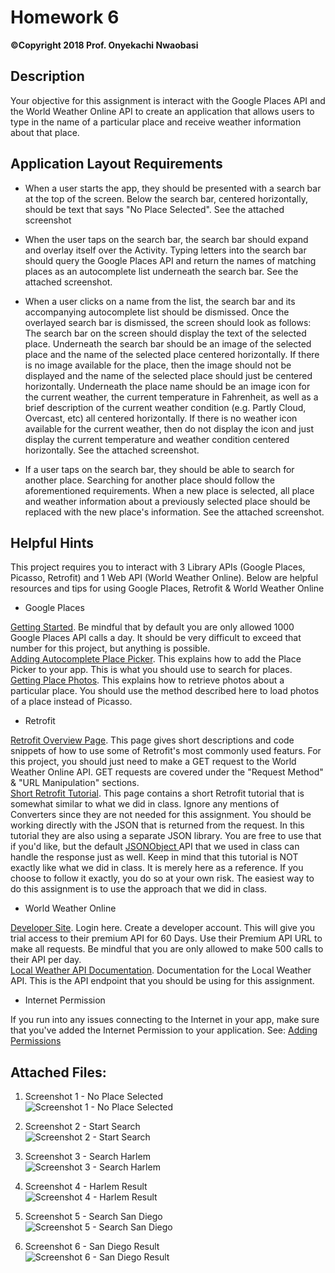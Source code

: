 # Homework 6
**©Copyright 2018 Prof. Onyekachi Nwaobasi**

## Description

Your objective for this assignment is interact with the Google Places API and the World Weather Online API to create an application that allows users to type in the name of a particular place and receive weather information about that place.



## Application Layout Requirements
* When a user starts the app, they should be presented with a search bar at the top of the screen. Below the search bar, centered horizontally, should be text that says "No Place Selected". See the attached screenshot

* When the user taps on the search bar, the search bar should expand and overlay itself over the Activity. Typing letters into the search bar should query the Google Places API and return the names of matching places as an autocomplete list underneath the search bar. See the attached screenshot.

* When a user clicks on a name from the list, the search bar and its accompanying autocomplete list should be dismissed. Once the overlayed search bar is dismissed, the screen should look as follows: The search bar on the screen should display the text of the selected place. Underneath the search bar should be an image of the selected place and the name of the selected place centered horizontally. If there is no image available for the place, then the image should not be displayed and the name of the selected place should just be centered horizontally. Underneath the place name should be an image icon for the current weather, the current temperature in Fahrenheit, as well as a brief description of the current weather condition (e.g. Partly Cloud, Overcast, etc) all centered horizontally. If there is no weather icon available for the current weather, then do not display the icon and just display the current temperature and weather condition centered horizontally. See the attached screenshot.

* If a user taps on the search bar, they should be able to search for another place. Searching for another place should follow the aforementioned requirements. When a new place is selected, all place and weather information about a previously selected place should be replaced with the new place's information. See the attached screenshot.
## Helpful Hints

This project requires you to interact with 3 Library APIs (Google Places, Picasso, Retrofit) and 1 Web API (World Weather Online). Below are helpful resources and tips for using Google Places, Retrofit & World Weather Online

* Google Places

[Getting Started](https://developers.google.com/places/android-api/start). Be mindful that by default you are only allowed 1000 Google Places API calls a day. It should be very difficult to exceed that number for this project, but anything is possible.  
[Adding Autocomplete Place Picker](https://developers.google.com/places/android-api/autocomplete). This explains how to add the Place Picker to your app. This is what you should use to search for places.  
[Getting Place Photos](https://developers.google.com/places/android-api/photos). This explains how to retrieve photos about a particular place. You should use the method described here to load photos of a place instead of Picasso.

* Retrofit



[Retrofit Overview Page](http://square.github.io/retrofit/). This page gives short descriptions and code snippets of how to use some of Retrofit's most commonly used featurs. For this project, you should just need to make a GET request to the World Weather Online API. GET requests are covered under the "Request Method" & "URL Manipulation" sections.  
[Short Retrofit Tutorial](https://auth0.com/blog/android-development-15-libraries-you-should-be-using/). This page contains a short Retrofit tutorial that is somewhat similar to what we did in class. Ignore any mentions of Converters since they are not needed for this assignment. You should be working directly with the JSON that is returned from the request. In this tutorial they are also using a separate JSON library. You are free to use that if you'd like, but the default [JSONObject ](https://developer.android.com/reference/org/json/JSONObject.html) API that we used in class can handle the response just as well. Keep in mind that this tutorial is NOT exactly like what we did in class. It is merely here as a reference. If you choose to follow it exactly, you do so at your own risk. The easiest way to do this assignment is to use the approach that we did in class.




* World Weather Online


[Developer Site](https://developer.worldweatheronline.com/). Login here. Create a developer account. This will give you trial access to their premium API for 60 Days. Use their Premium API URL to make all requests. Be mindful that you are only allowed to make 500 calls to their API per day.  
[Local Weather API Documentation](https://developer.worldweatheronline.com/api/docs/local-city-town-weather-api.aspx). Documentation for the Local Weather API. This is the API endpoint that you should be using for this assignment.

* Internet Permission

If you run into any issues connecting to the Internet in your app, make sure that you've added the Internet Permission to your application. See: [Adding Permissions](https://developer.android.com/guide/topics/manifest/uses-permission-element.html)

## Attached Files:


1. Screenshot 1 - No Place Selected  
![Screenshot 1 - No Place Selected](https://github.com/dailiang18bb/AndoridProject/raw/master/CS639SpringHW6/Screenshot%201%20-%20No%20Place%20Selected.png)

2. Screenshot 2 - Start Search  
![Screenshot 2 - Start Search](https://github.com/dailiang18bb/AndoridProject/raw/master/CS639SpringHW6/Screenshot%202%20-%20Start%20Search.png)

3. Screenshot 3 - Search Harlem  
![Screenshot 3 - Search Harlem](https://github.com/dailiang18bb/AndoridProject/raw/master/CS639SpringHW6/Screenshot%203%20-%20Search%20Harlem.png)

4. Screenshot 4 - Harlem Result  
![Screenshot 4 - Harlem Result](https://github.com/dailiang18bb/AndoridProject/raw/master/CS639SpringHW6/Screenshot%204%20-%20Harlem%20Result.png)

5. Screenshot 5 - Search San Diego  
![Screenshot 5 - Search San Diego](https://github.com/dailiang18bb/AndoridProject/raw/master/CS639SpringHW6/Screenshot%205%20-%20Search%20San%20Diego.png)

6. Screenshot 6 - San Diego Result  
![Screenshot 6 - San Diego Result](https://github.com/dailiang18bb/AndoridProject/raw/master/CS639SpringHW6/Screenshot%206%20-%20San%20Diego%20Result.png)
